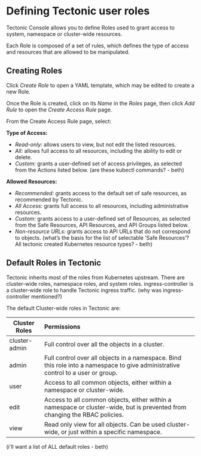 # Defining Tectonic user roles

Tectonic Console allows you to define Roles used to grant access to system, namespace or cluster-wide resources.

Each Role is composed of a set of rules, which defines the type of access and resources that are allowed to be manipulated.

## Creating Roles

Click *Create Role* to open a YAML template, which may be edited to create a new Role.

Once the Role is created, click on its *Name* in the *Roles* page, then click *Add Rule* to open the *Create Access Rule* page.

<Create Access Rule page>

From the Create Access Rule page, select:

**Type of Access:**
* *Read-only:* allows users to view, but not edit the listed resources.
* *All:* allows full access to all resources, including the ability to edit or delete.
* *Custom:* grants a user-defined set of access privileges, as selected from the Actions listed below. (are these kubectl commands? - beth)

**Allowed Resources:**
* *Recommended:* grants access to the default set of safe resources, as recommended by Tectonic.
* *All Access:* grants full access to all resources, including administrative resources.
* *Custom:* grants access to a user-defined set of Resources, as selected from the Safe Resources, API Resources, and API Groups listed below.
* *Non-resource URLs:* grants access to API URLs that do not correspond to objects.
(what’s the basis for the list of selectable ‘Safe Resources’? All tectonic created Kubernetes resource types? - beth)

## Default Roles in Tectonic

Tectonic inherits most of the roles from Kubernetes upstream. There are cluster-wide roles, namespace roles, and system roles. ingress-controller is a cluster-wide role to handle Tectonic ingress traffic.
(why was ingress-controller mentioned?)

The default Cluster-wide roles in Tectonic are:

| Cluster Roles | Permissions   |
| ------------- |:-------------|
| cluster-admin | Full control over all the objects in a cluster.|
| admin         | Full control over all objects in a namespace. Bind this role into a namespace to give administrative control to a user or group.|
| user          | Access to all common objects, either within a namespace or cluster-wide. |
| edit          | Access to all common objects, either within a namespace or cluster-wide, but is prevented from changing the RBAC policies. |
| view      | Read only view for all objects. Can be used cluster-wide, or just within a specific namespace.|

(i'll want a list of ALL default roles - beth)

